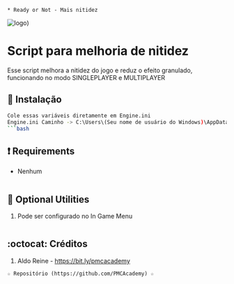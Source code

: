```
* Ready or Not - Mais nitidez
```
![logo](https://github.com/PMCAcademy/RoNnitidez/blob/main/Ready_or_Not_cover.jpg))

# Script para melhoria de nitidez
Esse script melhora a nitidez do jogo e reduz o efeito granulado, funcionando no modo SINGLEPLAYER e MULTIPLAYER

## :book: Instalação
```bash
Cole essas variáveis ​​​​diretamente em Engine.ini
Engine.ini Caminho -> C:\Users\(Seu nome de usuário do Windows)\AppData\Local\ReadyOrNot\Saved\Config\WindowsNoEditor\Engine.ini
```bash
```
## :heavy_exclamation_mark: Requirements
* Nenhum
```bash
```
## :book: Optional Utilities
1. Pode ser configurado no In Game Menu
```bash
```
## :octocat: Créditos
1. Aldo Reine - https://bit.ly/pmcacademy 
```
☆ Repositório (https://github.com/PMCAcademy) ☆
```
